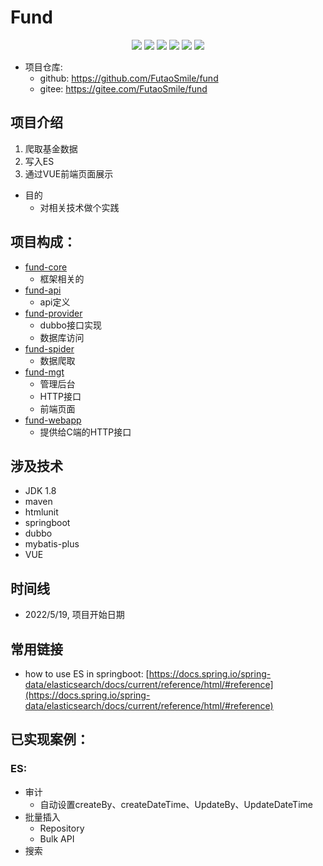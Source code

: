 # Fund

<p align="center">
<a href="https://github.com/futaosmile"><img src="https://img.shields.io/badge/Author-futao-orange.svg"></a>
<a href="https://gitee.com/futaosmile/fund"><img src="https://gitee.com/futaosmile/fund/badge/star.svg"></a>
<a href="https://gitee.com/futaosmile/fund"><img src="https://gitee.com/futaosmile/fund/badge/fork.svg"></a>
<img src="https://img.shields.io/github/followers/futaosmile?style=social">
<img src="https://img.shields.io/github/commit-activity/w/futaosmile/fund">
<img src="https://img.shields.io/github/languages/top/futaosmile/fund">
</p>

- 项目仓库:
  - github: https://github.com/FutaoSmile/fund
  - gitee: https://gitee.com/FutaoSmile/fund

## 项目介绍

1. 爬取基金数据
2. 写入ES
3. 通过VUE前端页面展示

- 目的
  - 对相关技术做个实践

## 项目构成：

- [fund-core](./fund-core)
  - 框架相关的
- [fund-api](./fund-api)
  - api定义
- [fund-provider](./fund-provider)
  - dubbo接口实现
  - 数据库访问
- [fund-spider](./fund-spider)
  - 数据爬取
- [fund-mgt](./fund-mgt)
  - 管理后台
  - HTTP接口
  - 前端页面
- [fund-webapp](./fund-webapp)
  - 提供给C端的HTTP接口

## 涉及技术

- JDK 1.8
- maven
- htmlunit
- springboot
- dubbo
- mybatis-plus
- VUE

## 时间线

- 2022/5/19, 项目开始日期

## 常用链接

- how to use ES in
  springboot: [https://docs.spring.io/spring-data/elasticsearch/docs/current/reference/html/#reference](https://docs.spring.io/spring-data/elasticsearch/docs/current/reference/html/#reference)

## 已实现案例：

### ES:

- 审计
  - 自动设置createBy、createDateTime、UpdateBy、UpdateDateTime
- 批量插入
  - Repository
  - Bulk API
- 搜索
